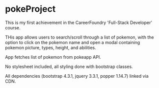 # pokeProject
This is my first achievement in the CareerFoundry 'Full-Stack Developer' course. 

THis app allows users to search/scroll through a list of pokemon, with the option to click on the
pokemon name and open a modal containing pokemon picture, types, height, and abilities. 

App fetches list of pokemon from pokeapp API.

No stylesheet included, all styling done with bootstrap classes. 

All dependencies (bootstrap 4.3.1, jquery 3.3.1, popper 1.14.7) linked via CDN. 

